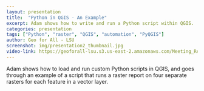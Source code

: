 ```yaml
---
layout: presentation
title:  "Python in QGIS - An Example"
excerpt: Adam shows how to write and run a Python script within QGIS.
categories: presentation
tags: ["Python", "raster", "QGIS", "automation", "PyQGIS"]
author: Geo for All - LSU
screenshot: img/presentation2_thumbnail.jpg
video-link: https://geoforall-lsu.s3.us-east-2.amazonaws.com/Meeting_Records/2020-04-08+13.05.34+Geo+for+All+-+LSU+8831066010/zoom_1.mp4
---
```


Adam shows how to load and run custom Python scripts in QGIS, and goes through
an example of a script that runs a raster report on four separate rasters for
each feature in a vector layer.
